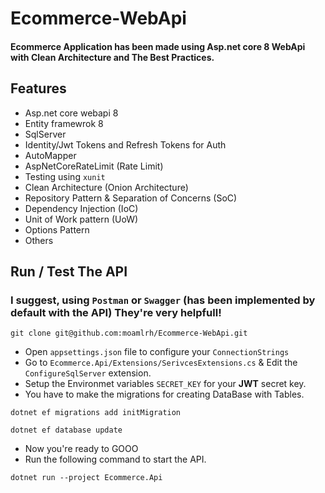 # Ecommerce-WebApi

#### Ecommerce Application has been made using Asp.net core 8 WebApi with Clean Architecture and The Best Practices.

## Features

- Asp.net core webapi 8
- Entity framewrok 8
- SqlServer
- Identity/Jwt Tokens and Refresh Tokens for Auth
- AutoMapper
- AspNetCoreRateLimit (Rate Limit)
- Testing using `xunit`
- Clean Architecture (Onion Architecture)
- Repository Pattern & Separation of Concerns (SoC)
- Dependency Injection (IoC)
- Unit of Work pattern (UoW)
- Options Pattern
- Others

## Run / Test The API

### I suggest, using `Postman` or `Swagger` (has been implemented by default with the API) They're very helpfull!

```
git clone git@github.com:moamlrh/Ecommerce-WebApi.git
```

- Open `appsettings.json` file to configure your `ConnectionStrings`
- Go to `Ecommerce.Api/Extensions/SerivcesExtensions.cs` & Edit the `ConfigureSqlServer` extension.
- Setup the Environmet variables `SECRET_KEY` for your **JWT** secret key.
- You have to make the migrations for creating DataBase with Tables.

```
dotnet ef migrations add initMigration
```
```
dotnet ef database update
```

- Now you're ready to GOOO
- Run the following command to start the API.

```
dotnet run --project Ecommerce.Api
```
